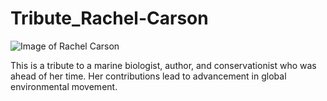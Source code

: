 # Tribute_Rachel-Carson
![Image of Rachel Carson](https://www.rachelcarson.org/graphics/people/RachelCarson1.png)

This is a tribute to a marine biologist, author, and conservationist who was ahead of her time. Her contributions lead to advancement in global environmental movement.
